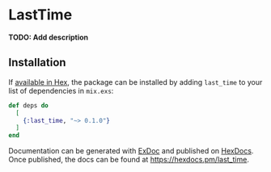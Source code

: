 # LastTime

**TODO: Add description**

## Installation

If [available in Hex](https://hex.pm/docs/publish), the package can be installed
by adding `last_time` to your list of dependencies in `mix.exs`:

```elixir
def deps do
  [
    {:last_time, "~> 0.1.0"}
  ]
end
```

Documentation can be generated with [ExDoc](https://github.com/elixir-lang/ex_doc)
and published on [HexDocs](https://hexdocs.pm). Once published, the docs can
be found at <https://hexdocs.pm/last_time>.

